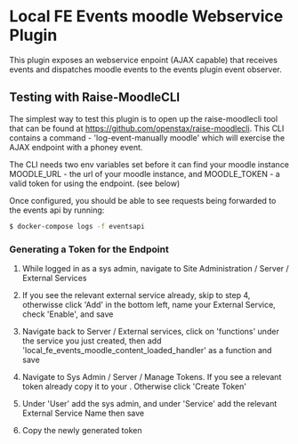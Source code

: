 # Local FE Events moodle Webservice Plugin 

This plugin exposes an webservice enpoint (AJAX capable) that receives events and dispatches moodle events to the events
plugin event observer.

## Testing with Raise-MoodleCLI

The simplest way to test this plugin is to open up the raise-moodlecli tool that can be found at https://github.com/openstax/raise-moodlecli. This CLI contains a command - 'log-event-manually moodle' which will exercise the AJAX endpoint with a phoney event. 

The CLI needs two env variables set before it can find your moodle instance MOODLE_URL - the url of your moodle instance, and MOODLE_TOKEN - a valid token for using the endpoint. (see below)

Once configured, you should be able to see requests being forwarded to the events api by running:
```bash
$ docker-compose logs -f eventsapi
```

### Generating a Token for the Endpoint

1. While logged in as a sys admin, navigate to Site Administration / Server / External Services 
2. If you see the relevant external service already, skip to step 4, otherwisse click 'Add' in the bottom left, name your External Service, check 'Enable', and save
3. Navigate back to Server / External services, click on 'functions' under the service you just created, then add 'local_fe_events_moodle_content_loaded_handler' as a function and save

4. Navigate to Sys Admin / Server / Manage Tokens. If you see a relevant token already copy it to your . Otherwise click 'Create Token'
5. Under 'User' add the sys admin, and under 'Service' add the relevant External Service Name then save
6. Copy the newly generated token
